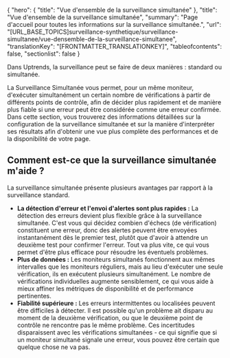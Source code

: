 {
  "hero": {
    "title": "Vue d'ensemble de la surveillance simultanée"
  },
  "title": "Vue d'ensemble de la surveillance simultanée",
  "summary": "Page d'accueil pour toutes les informations sur la surveillance simultanée.",
  "url": "[URL_BASE_TOPICS]surveillance-synthetique/surveillance-simultanee/vue-densemble-de-la-surveillance-simultanee",
  "translationKey": "[FRONTMATTER_TRANSLATIONKEY]",
  "tableofcontents": false,
  "sectionlist": false
}

Dans Uptrends, la surveillance peut se faire de deux manières : standard ou simultanée.

La Surveillance Simultanée vous permet, pour un même moniteur, d'exécuter simultanément un certain nombre de vérifications à partir de différents points de contrôle, afin de décider plus rapidement et de manière plus fiable si une erreur peut être considérée comme une erreur confirmée. Dans cette section, vous trouverez des informations détaillées sur la configuration de la surveillance simultanée et sur la manière d'interpréter ses résultats afin d'obtenir une vue plus complète des performances et de la disponibilité de votre page.

## Comment est-ce que la surveillance simultanée m'aide ?

La surveillance simultanée présente plusieurs avantages par rapport à la surveillance standard.

- **La détection d'erreur et l'envoi d'alertes sont plus rapides :** La détection des erreurs devient plus flexible grâce à la surveillance simultanée. C'est vous qui décidez combien d'échecs (de vérification) constituent une erreur, donc des alertes peuvent être envoyées instantanément dès le premier test, plutôt que d'avoir à attendre un deuxième test pour confirmer l'erreur. Tout va plus vite, ce qui vous permet d'être plus efficace pour résoudre les éventuels problèmes.
- **Plus de données :** Les moniteurs simultanés fonctionnent aux mêmes intervalles que les moniteurs réguliers, mais au lieu d'exécuter une seule vérification, ils en exécutent plusieurs simultanément. Le nombre de vérifications individuelles augmente sensiblement, ce qui vous aide à mieux affiner les métriques de disponibilité et de performance pertinentes.
- **Fiabilité supérieure :** Les erreurs intermittentes ou localisées peuvent être difficiles à détecter. Il est possible qu'un problème ait disparu au moment de la deuxième vérification, ou que le deuxième point de contrôle ne rencontre pas le même problème. Ces incertitudes disparaissent avec les vérifications simultanées - ce qui signifie que si un moniteur simultané signale une erreur, vous pouvez être certain que quelque chose ne va pas.
